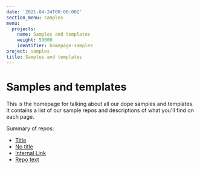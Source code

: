 ```yaml
---
date: '2021-04-24T00:00:00Z'
section_menu: samples
menu:
  projects:
    name: Samples and templates
    weight: 50000
    identifier: homepage-samples
project: samples
title: Samples and templates
---
```


# Samples and templates

This is the homepage for talking about all our dope samples and templates. It contains a list of our sample repos and descriptions of what you'll find on each page.

Summary of repos:

- [Title](https://github.com "This has a title")
- [No title](http://github.com)
- [Internal Link](../platform.html)
- [Repo text](#repo-link)
